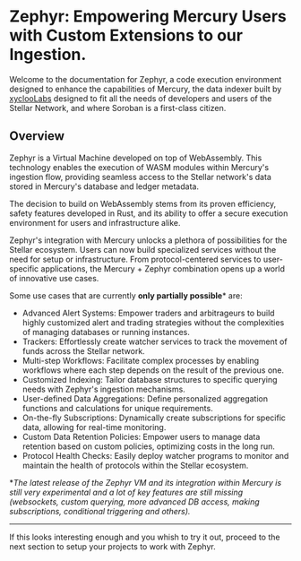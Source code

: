 # Zephyr: Empowering Mercury Users with Custom Extensions to our Ingestion.

Welcome to the documentation for Zephyr, a code execution environment designed to enhance the capabilities of Mercury, the data indexer built by [xyclooLabs](https://xycloo.com) designed
to fit all the needs of developers and users of the Stellar Network, and where Soroban is a first-class citizen.


## Overview

Zephyr is a Virtual Machine developed on top of WebAssembly. This technology enables the execution of WASM modules
within Mercury's ingestion flow, providing seamless access to the Stellar network's data stored in Mercury's database and ledger metadata. 

The decision to build on WebAssembly stems from its proven efficiency, safety features developed in Rust, and its 
ability to offer a secure execution environment for users and infrastructure alike.

Zephyr's integration with Mercury unlocks a plethora of possibilities for the Stellar ecosystem. 
Users can now build specialized services without the need for setup or infrastructure. 
From protocol-centered services to user-specific applications, the Mercury + Zephyr combination opens up a world of innovative use cases.

Some use cases that are currently **only partially possible*** are:
- Advanced Alert Systems: Empower traders and arbitrageurs to build highly customized alert and trading strategies without the complexities of managing databases or running instances.
- Trackers: Effortlessly create watcher services to track the movement of funds across the Stellar network.
- Multi-step Workflows: Facilitate complex processes by enabling workflows where each step depends on the result of the previous one.
- Customized Indexing: Tailor database structures to specific querying needs with Zephyr's ingestion mechanisms.
- User-defined Data Aggregations: Define personalized aggregation functions and calculations for unique requirements.
- On-the-fly Subscriptions: Dynamically create subscriptions for specific data, allowing for real-time monitoring.
- Custom Data Retention Policies: Empower users to manage data retention based on custom policies, optimizing costs in the long run.
- Protocol Health Checks: Easily deploy watcher programs to monitor and maintain the health of protocols within the Stellar ecosystem.

**The latest release of the Zephyr VM and its integration within Mercury is still very experimental and a lot of key features are
 still missing (websockets, custom querying, more advanced DB access, making subscriptions, conditional triggering and others).*


<hr/>

If this looks interesting enough and you whish to try it out, proceed to the next section to setup your projects to
work with Zephyr. 
